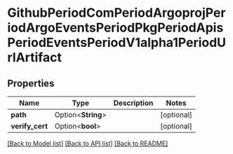 # GithubPeriodComPeriodArgoprojPeriodArgoEventsPeriodPkgPeriodApisPeriodEventsPeriodV1alpha1PeriodUrlArtifact

## Properties

Name | Type | Description | Notes
------------ | ------------- | ------------- | -------------
**path** | Option<**String**> |  | [optional]
**verify_cert** | Option<**bool**> |  | [optional]

[[Back to Model list]](../README.md#documentation-for-models) [[Back to API list]](../README.md#documentation-for-api-endpoints) [[Back to README]](../README.md)


